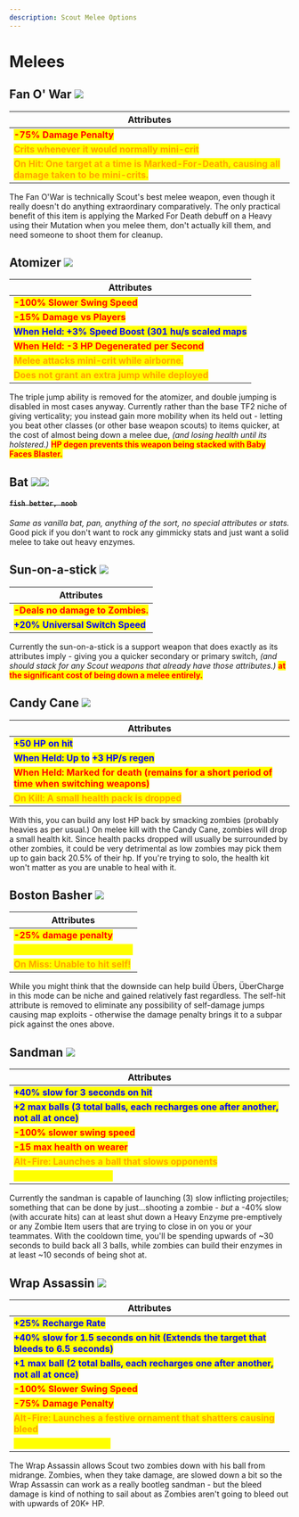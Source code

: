 ```yaml
---
description: Scout Melee Options
---
```


# Melees

## Fan O' War   ![](../../../.gitbook/assets/100px-Item\_icon\_Fan\_O'War.png)

| Attributes                                                                                                                          |
| ----------------------------------------------------------------------------------------------------------------------------------- |
| <mark style="color:red;">**-75% Damage Penalty**</mark>                                                                             |
| <mark style="color:orange;">**Crits whenever it would normally mini-crit**</mark>                                                   |
| <mark style="color:orange;">**On Hit: One target at a time is Marked-For-Death, causing all damage taken to be mini-crits.**</mark> |

The Fan O'War is technically Scout's best melee weapon, even though it really doesn't do anything extraordinary comparatively. The only practical benefit of this item is applying the Marked For Death debuff on a Heavy using their Mutation when you melee them, don't actually kill them, and need someone to shoot them for cleanup.

## Atomizer   ![](<../../../.gitbook/assets/100px-Item\_icon\_Atomizer (2).png>)

| Attributes                                                                            |
| ------------------------------------------------------------------------------------- |
| <mark style="color:red;">**-100% Slower Swing Speed**</mark>                          |
| <mark style="color:red;">**-15% Damage vs Players**</mark>                            |
| <mark style="color:blue;">**When Held: +3% Speed Boost (301 hu/s scaled maps**</mark> |
| <mark style="color:red;">**When Held: -3 HP Degenerated per Second**</mark>           |
| <mark style="color:orange;">**Melee attacks mini-crit while airborne.**</mark>        |
| <mark style="color:orange;">**Does not grant an extra jump while deployed**</mark>    |

The triple jump ability is removed for the atomizer, and double jumping is disabled in most cases anyway. Currently rather than the base TF2 niche of giving verticality; you instead gain more mobility when its held out - letting you beat other classes (or other base weapon scouts) to items quicker, at the cost of almost being down a melee due, _(and losing health until its holstered.)_ <mark style="color:red;">**HP degen prevents this weapon being stacked with Baby Faces Blaster.**</mark>

## Bat   ![](../../../.gitbook/assets/100px-Item\_icon\_Bat.png)![](../../../.gitbook/assets/100px-Item\_icon\_Holy\_Mackerel.png)

#### ~~`fish better, noob`~~

_Same as vanilla bat, pan, anything of the sort, no special attributes or stats._ Good pick if you don't want to rock any gimmicky stats and just want a solid melee to take out heavy enzymes.

## Sun-on-a-stick   ![](../../../.gitbook/assets/100px-Item\_icon\_Sun-on-a-Stick.png)

| Attributes                                                       |
| ---------------------------------------------------------------- |
| <mark style="color:red;">**-Deals no damage to Zombies.**</mark> |
| <mark style="color:blue;">**+20% Universal Switch Speed**</mark> |

Currently the sun-on-a-stick is a support weapon that does exactly as its attributes imply - giving you a quicker secondary or primary switch, _(and should stack for any Scout weapons that already have those attributes.)_ <mark style="color:red;">**at the significant cost of being down a melee entirely.**</mark>

## Candy Cane   ![](<../../../.gitbook/assets/100px-Item\_icon\_Candy\_Cane (1).png>)

| Attributes                                                                                                                  |
| --------------------------------------------------------------------------------------------------------------------------- |
| <mark style="color:blue;">**+50 HP on hit**</mark>                                                                          |
| <mark style="color:blue;">**When Held: Up to**</mark> <mark style="color:blue;">**+3 HP/s regen**</mark>                    |
| <mark style="color:red;">**When Held: Marked for death (remains for a short period of time when switching weapons)**</mark> |
| <mark style="color:orange;">**On Kill: A small health pack is dropped**</mark>                                              |

With this, you can build any lost HP back by smacking zombies (probably heavies as per usual.) On melee kill with the Candy Cane, zombies will drop a small health kit. Since health packs dropped will usually be surrounded by other zombies, it could be very detrimental as low zombies may pick them up to gain back 20.5% of their hp. If you're trying to solo, the health kit won't matter as you are unable to heal with it.

## Boston Basher   ![](<../../../.gitbook/assets/100px-Item\_icon\_Boston\_Basher (1).png>)

| Attributes                                                          |
| ------------------------------------------------------------------- |
| <mark style="color:red;">**-25% damage penalty**</mark>             |
| <mark style="color:yellow;">**On Hit: Bleed for 5 seconds**</mark>  |
| <mark style="color:orange;">**On Miss: Unable to hit self!**</mark> |

While you might think that the downside can help build Übers, ÜberCharge in this mode can be niche and gained relatively fast regardless. The self-hit attribute is removed to eliminate any possibility of self-damage jumps causing map exploits - otherwise the damage penalty brings it to a subpar pick against the ones above.

## Sandman   ![](../../../.gitbook/assets/100px-Item\_icon\_Sandman.png)

| Attributes                                                                                                            |
| --------------------------------------------------------------------------------------------------------------------- |
| <mark style="color:blue;">**+40% slow for 3 seconds on hit**</mark>                                                   |
| <mark style="color:blue;">**+2 max balls (3 total balls, each recharges one after another, not all at once)**</mark>  |
| <mark style="color:red;">**-100% slower swing speed**</mark>                                                          |
| <mark style="color:red;">**-15 max health on wearer**</mark>                                                          |
| <mark style="color:orange;">**Alt-Fire: Launches a ball that slows opponents**</mark>                                 |
| <mark style="color:yellow;">**\~10 Second Cooldown**</mark>                                                           |

Currently the sandman is capable of launching (3) slow inflicting projectiles; something that can be done by just...shooting a zombie - _but_ a -40% slow (with accurate hits) can at least shut down a Heavy Enzyme pre-emptively or any Zombie Item users that are trying to close in on you or your teammates. With the cooldown time, you'll be spending upwards of \~30 seconds to build back all 3 balls, while zombies can build their enzymes in at least \~10 seconds of being shot at.

## Wrap Assassin   ![](<../../../.gitbook/assets/100px-Item\_icon\_Wrap\_Assassin (1).png>)

| Attributes                                                                                                             |
| ---------------------------------------------------------------------------------------------------------------------- |
| <mark style="color:blue;">**+25% Recharge Rate**</mark>                                                                |
| <mark style="color:blue;">**+40% slow for 1.5 seconds on hit (Extends the target that bleeds to 6.5 seconds)**</mark>  |
| <mark style="color:blue;">**+1 max ball (2 total balls, each recharges one after another, not all at once)**</mark>    |
| <mark style="color:red;">**-100% Slower Swing Speed**</mark>                                                           |
| <mark style="color:red;">**-75% Damage Penalty**</mark>                                                                |
| <mark style="color:orange;">**Alt-Fire: Launches a festive ornament that shatters causing bleed**</mark>               |
| <mark style="color:yellow;">**\~15 second cooldown**</mark>                                                            |

The Wrap Assassin allows Scout two zombies down with his ball from midrange. Zombies, when they take damage, are slowed down a bit so the Wrap Assassin can work as a really bootleg sandman - but the bleed damage is kind of nothing to sail about as Zombies aren't going to bleed out with upwards of 20K+ HP.













